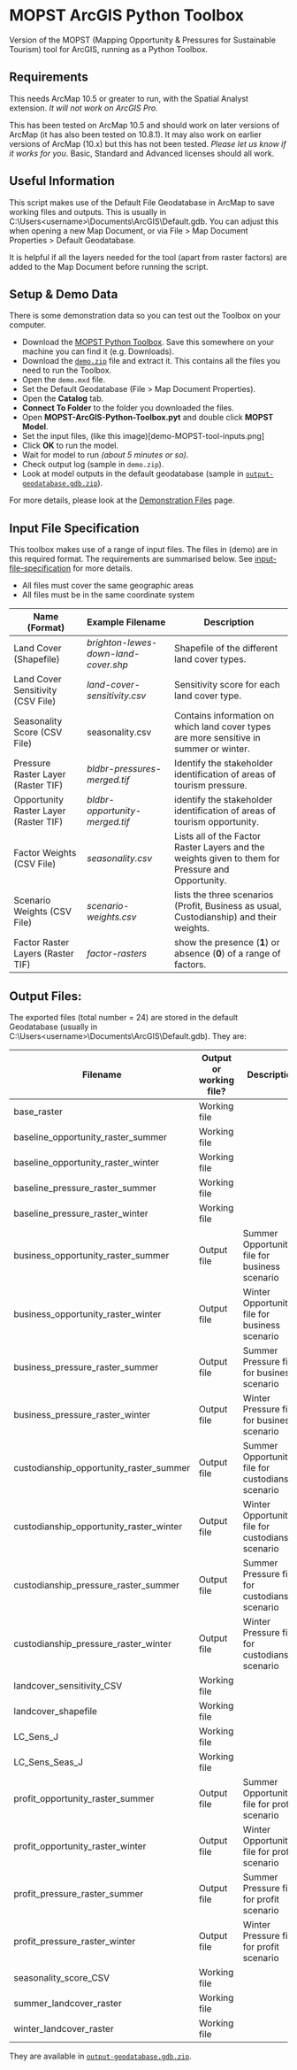 # MOPST ArcGIS Python Toolbox

Version of the MOPST (Mapping Opportunity & Pressures for Sustainable Tourism) tool for ArcGIS, running as a Python Toolbox. 


## Requirements

This needs ArcMap 10.5 or greater to run, with the Spatial Analyst extension. *It will not work on ArcGIS Pro.*

This has been tested on ArcMap 10.5 and should work on later versions of ArcMap (it has also been tested on 10.8.1). It may also work on earlier versions of ArcMap (10.x) but this has not been tested. *Please let us know if it works for you*. Basic, Standard and Advanced licenses should all work. 

## Useful Information

This script makes use of the Default File Geodatabase in ArcMap to save working files and outputs. This is usually in C:\Users\<username>\Documents\ArcGIS\Default.gdb. You can adjust this when opening a new Map Document, or via File > Map Document Properties > Default Geodatabase. 

It is helpful if all the layers needed for the tool (apart from raster factors) are added to the Map Document before running the script. 

## Setup & Demo Data

There is some demonstration data so you can test out the Toolbox on your computer. 

- Download the [MOPST Python Toolbox](https://github.com/mopst/arcgis-python-toolbox/releases/download/v1.0.0/MOPST-ArcGIS-Python-Toolbox.pyt). Save this somewhere on your machine you can find it (e.g. Downloads). 
- Download the [`demo.zip`](https://github.com/mopst/arcgis-python-toolbox/releases/download/v1.0.0/demo.zip) file and extract it. This contains all the files you need to run the Toolbox. 
- Open the `demo.mxd` file. 
- Set the Default Geodatabase (File > Map Document Properties). 
- Open the **Catalog** tab. 
- **Connect To Folder** to the folder you downloaded the files. 
- Open **MOPST-ArcGIS-Python-Toolbox.pyt** and double click **MOPST Model**. 
- Set the input files, (like this image)[demo-MOPST-tool-inputs.png]
- Click **OK** to run the model.
- Wait for model to run *(about 5 minutes or so)*. 
- Check output log (sample in `demo.zip`). 
- Look at model outputs in the default geodatabase (sample in [`output-geodatabase.gdb.zip`](https://github.com/mopst/arcgis-python-toolbox/releases/download/v1.0.0/output-geodatabase.gdb.zip)). 

For more details, please look at the [Demonstration Files](demo.md) page. 



## Input File Specification

This toolbox makes use of a range of input files. The files in (demo) are in this required format. The requirements are summarised below. See [input-file-specification](input-file-specification.md) for more details. 

- All files must cover the same geographic areas
- All files must be in the same coordinate system 

Name (Format) | Example Filename | Description
-- | -- | -- 
Land Cover (Shapefile) | *brighton-lewes-down-land-cover.shp* | Shapefile of the different land cover types. 
Land Cover Sensitivity (CSV File) | *land-cover-sensitivity.csv* | Sensitivity score for each land cover type.
Seasonality Score (CSV File) | seasonality.csv | Contains information on which land cover types are more sensitive in summer or winter. 
Pressure Raster Layer (Raster TIF) | *bldbr-pressures-merged.tif* | Identify the stakeholder identification of areas of tourism pressure. 
Opportunity Raster Layer (Raster TIF) | *bldbr-opportunity-merged.tif* | identify the stakeholder identification of areas of tourism opportunity. 
Factor Weights (CSV File) | *seasonality.csv* | Lists all of the Factor Raster Layers and the weights given to them for Pressure and Opportunity.
Scenario Weights (CSV File) | *scenario-weights.csv* | lists the three scenarios (Profit, Business as usual, Custodianship) and their weights. 
Factor Raster Layers (Raster TIF) | *factor-rasters* | show the presence (**1**) or absence (**0**) of a range of factors. 


## Output Files:

The exported files (total number = 24) are stored in the default Geodatabase (usually in C:\Users\<username>\Documents\ArcGIS\Default.gdb). They are:

Filename | Output or working file? | Description
-- | -- | --
base_raster | Working file | 
baseline_opportunity_raster_summer | Working file | 
baseline_opportunity_raster_winter | Working file | 
baseline_pressure_raster_summer | Working file | 
baseline_pressure_raster_winter | Working file | 
business_opportunity_raster_summer | Output file | Summer Opportunity file for business scenario
business_opportunity_raster_winter | Output file | Winter Opportunity file for business scenario
business_pressure_raster_summer | Output file | Summer Pressure file for business scenario
business_pressure_raster_winter | Output file | Winter Pressure file for business scenario
custodianship_opportunity_raster_summer | Output file | Summer Opportunity file for custodianship scenario
custodianship_opportunity_raster_winter | Output file | Winter Opportunity file for custodianship scenario
custodianship_pressure_raster_summer | Output file | Summer Pressure file for custodianship scenario
custodianship_pressure_raster_winter | Output file | Winter Pressure file for custodianship scenario
landcover_sensitivity_CSV | Working file | 
landcover_shapefile | Working file | 
LC_Sens_J | Working file | 
LC_Sens_Seas_J | Working file | 
profit_opportunity_raster_summer | Output file | Summer Opportunity file for profit scenario
profit_opportunity_raster_winter | Output file | Winter Opportunity file for profit scenario
profit_pressure_raster_summer | Output file | Summer Pressure file for profit scenario
profit_pressure_raster_winter | Output file | Winter Pressure file for profit scenario
seasonality_score_CSV | Working file | 
summer_landcover_raster | Working file | 
winter_landcover_raster | Working file | 

They are available in [`output-geodatabase.gdb.zip`](https://github.com/mopst/arcgis-python-toolbox/releases/download/v1.0.0/output-geodatabase.gdb.zip). 
